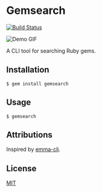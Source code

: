 # Gemsearch

[![Build Status](https://travis-ci.org/shime/gemsearch.svg?branch=master)](https://travis-ci.org/shime/gemsearch)

![Demo GIF](https://twobucks.co/assets/gemsearch.gif)

A CLI tool for searching Ruby gems.

## Installation

```
$ gem install gemsearch
```

## Usage

```
$ gemsearch
```

## Attributions

Inspired by [emma-cli](https://github.com/maticzav/emma-cli/).

## License

[MIT](/license)
